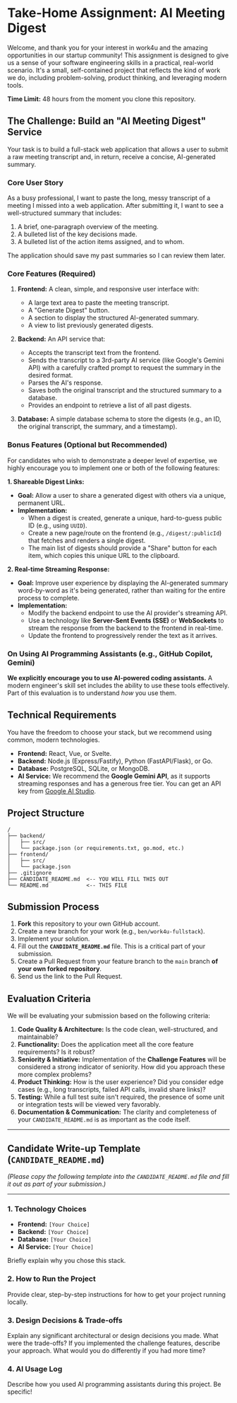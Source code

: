 # Take-Home Assignment: AI Meeting Digest

Welcome, and thank you for your interest in work4u and the amazing opportunities in our startup community! This assignment is designed to give us a sense of your software engineering skills in a practical, real-world scenario. It's a small, self-contained project that reflects the kind of work we do, including problem-solving, product thinking, and leveraging modern tools.

**Time Limit:** 48 hours from the moment you clone this repository.

## The Challenge: Build an "AI Meeting Digest" Service

Your task is to build a full-stack web application that allows a user to submit a raw meeting transcript and, in return, receive a concise, AI-generated summary.

### Core User Story

As a busy professional, I want to paste the long, messy transcript of a meeting I missed into a web application. After submitting it, I want to see a well-structured summary that includes:

1. A brief, one-paragraph overview of the meeting.
2. A bulleted list of the key decisions made.
3. A bulleted list of the action items assigned, and to whom.

The application should save my past summaries so I can review them later.

### Core Features (Required)

1.  **Frontend:** A clean, simple, and responsive user interface with:
    * A large text area to paste the meeting transcript.
    * A "Generate Digest" button.
    * A section to display the structured AI-generated summary.
    * A view to list previously generated digests.

2.  **Backend:** An API service that:
    * Accepts the transcript text from the frontend.
    * Sends the transcript to a 3rd-party AI service (like Google's Gemini API) with a carefully crafted prompt to request the summary in the desired format.
    * Parses the AI's response.
    * Saves both the original transcript and the structured summary to a database.
    * Provides an endpoint to retrieve a list of all past digests.

3.  **Database:** A simple database schema to store the digests (e.g., an ID, the original transcript, the summary, and a timestamp).

### Bonus Features (Optional but Recommended)

For candidates who wish to demonstrate a deeper level of expertise, we highly encourage you to implement one or both of the following features:

**1. Shareable Digest Links:**
* **Goal:** Allow a user to share a generated digest with others via a unique, permanent URL.
* **Implementation:**
    * When a digest is created, generate a unique, hard-to-guess public ID (e.g., using `UUID`).
    * Create a new page/route on the frontend (e.g., `/digest/:publicId`) that fetches and renders a single digest.
    * The main list of digests should provide a "Share" button for each item, which copies this unique URL to the clipboard.

**2. Real-time Streaming Response:**
* **Goal:** Improve user experience by displaying the AI-generated summary word-by-word as it's being generated, rather than waiting for the entire process to complete.
* **Implementation:**
    * Modify the backend endpoint to use the AI provider's streaming API.
    * Use a technology like **Server-Sent Events (SSE)** or **WebSockets** to stream the response from the backend to the frontend in real-time.
    * Update the frontend to progressively render the text as it arrives.

### On Using AI Programming Assistants (e.g., GitHub Copilot, Gemini)

**We explicitly encourage you to use AI-powered coding assistants.** A modern engineer's skill set includes the ability to use these tools effectively. Part of this evaluation is to understand *how* you use them.

## Technical Requirements

You have the freedom to choose your stack, but we recommend using common, modern technologies.

* **Frontend:** React, Vue, or Svelte.
* **Backend:** Node.js (Express/Fastify), Python (FastAPI/Flask), or Go.
* **Database:** PostgreSQL, SQLite, or MongoDB.
* **AI Service:** We recommend the **Google Gemini API**, as it supports streaming responses and has a generous free tier. You can get an API key from [Google AI Studio](https://aistudio.google.com/app/apikey).

## Project Structure

```
/
├── backend/
│   ├── src/
│   └── package.json (or requirements.txt, go.mod, etc.)
├── frontend/
│   ├── src/
│   └── package.json
├── .gitignore
├── CANDIDATE_README.md  <-- YOU WILL FILL THIS OUT
└── README.md            <-- THIS FILE
```

## Submission Process

1.  **Fork** this repository to your own GitHub account.
2.  Create a new branch for your work (e.g., `ben/work4u-fullstack`).
3.  Implement your solution.
4.  Fill out the **`CANDIDATE_README.md`** file. This is a critical part of your submission.
5.  Create a Pull Request from your feature branch to the `main` branch **of your own forked repository**.
6.  Send us the link to the Pull Request.

## Evaluation Criteria

We will be evaluating your submission based on the following criteria:

1.  **Code Quality & Architecture:** Is the code clean, well-structured, and maintainable?
2.  **Functionality:** Does the application meet all the core feature requirements? Is it robust?
3.  **Seniority & Initiative:** Implementation of the **Challenge Features** will be considered a strong indicator of seniority. How did you approach these more complex problems?
4.  **Product Thinking:** How is the user experience? Did you consider edge cases (e.g., long transcripts, failed API calls, invalid share links)?
5.  **Testing:** While a full test suite isn't required, the presence of some unit or integration tests will be viewed very favorably.
6.  **Documentation & Communication:** The clarity and completeness of your `CANDIDATE_README.md` is as important as the code itself.

---

## Candidate Write-up Template (`CANDIDATE_README.md`)

*(Please copy the following template into the `CANDIDATE_README.md` file and fill it out as part of your submission.)*

---

### 1. Technology Choices

* **Frontend:** `[Your Choice]`
* **Backend:** `[Your Choice]`
* **Database:** `[Your Choice]`
* **AI Service:** `[Your Choice]`

Briefly explain why you chose this stack.

### 2. How to Run the Project

Provide clear, step-by-step instructions for how to get your project running locally.

### 3. Design Decisions & Trade-offs

Explain any significant architectural or design decisions you made. What were the trade-offs? If you implemented the challenge features, describe your approach. What would you do differently if you had more time?

### 4. AI Usage Log

Describe how you used AI programming assistants during this project. Be specific!
